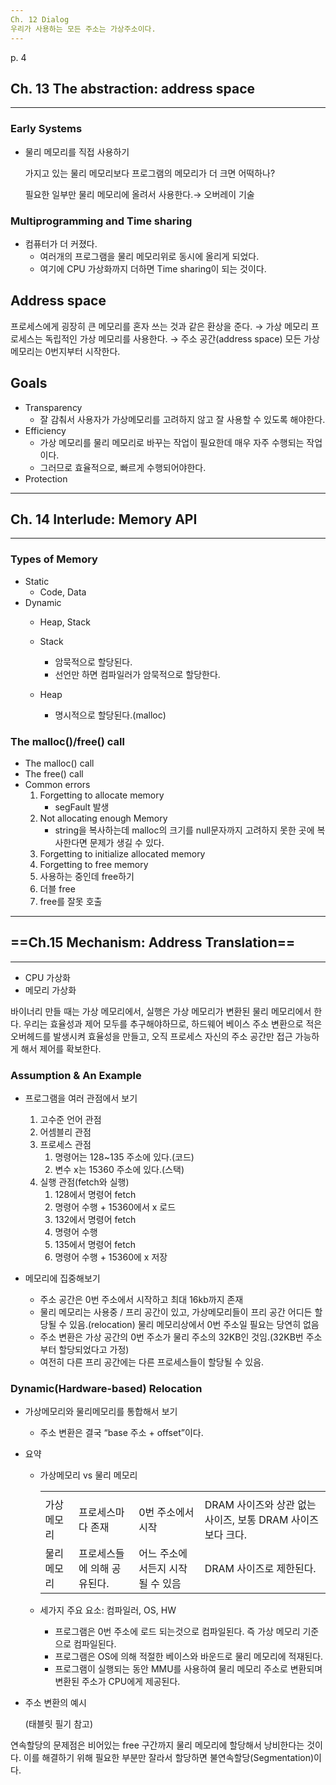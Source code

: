 ```yaml
---
Ch. 12 Dialog
우리가 사용하는 모든 주소는 가상주소이다.
---
```

p. 4
## Ch. 13 The abstraction: address space
---
### Early Systems
- 물리 메모리를 직접 사용하기
    
    가지고 있는 물리 메모리보다 프로그램의 메모리가 더 크면 어떡하나?
    
    필요한 일부만 물리 메모리에 올려서 사용한다.→ 오버레이 기술
    
      
    
### Multiprogramming and Time sharing
- 컴퓨터가 더 커졌다.
    - 여러개의 프로그램을 물리 메모리위로 동시에 올리게 되었다.
    - 여기에 CPU 가상화까지 더하면 Time sharing이 되는 것이다.
  
## Address space
프로세스에게 굉장히 큰 메모리를 혼자 쓰는 것과 같은 환상을 준다. → 가상 메모리
프로세스는 독립적인 가상 메모리를 사용한다. → 주소 공간(address space)
모든 가상메모리는 0번지부터 시작한다.
  
## Goals
- Transparency
    - 잘 감춰서 사용자가 가상메모리를 고려하지 않고 잘 사용할 수 있도록 해야한다.
- Efficiency
    - 가상 메모리를 물리 메모리로 바꾸는 작업이 필요한데 매우 자주 수행되는 작업이다.
    - 그러므로 효율적으로, 빠르게 수행되어야한다.
- Protection
---
## Ch. 14 Interlude: Memory API
---
### Types of Memory
- Static
    - Code, Data
- Dynamic
    - Heap, Stack
    - Stack
        - 암묵적으로 할당된다.
        - 선언만 하면 컴파일러가 암묵적으로 할당한다.
    - Heap
        
        - 명시적으로 할당된다.(malloc)
        
          
        
### The malloc()/free() call
- The malloc() call
- The free() call
- Common errors
    1. Forgetting to allocate memory
        - segFault 발생
    2. Not allocating enough Memory
        - string을 복사하는데 malloc의 크기를 null문자까지 고려하지 못한 곳에 복사한다면 문제가 생길 수 있다.
    3. Forgetting to initialize allocated memory
    4. Forgetting to free memory
    5. 사용하는 중인데 free하기
    6. 더블 free
    7. free를 잘못 호출
  
---
## ==Ch.15 Mechanism: Address Translation==
---
- CPU 가상화
- 메모리 가상화
  
바이너리 만들 때는 가상 메모리에서, 실행은 가상 메모리가 변환된 물리 메모리에서 한다.
우리는 효율성과 제어 모두를 추구해야하므로, 하드웨어 베이스 주소 변환으로 적은 오버헤드를 발생시켜 효율성을 만들고, 오직 프로세스 자신의 주소 공간만 접근 가능하게 해서 제어를 확보한다.
### Assumption & An Example
- 프로그램을 여러 관점에서 보기
    
    1. 고수준 언어 관점
    2. 어셈블리 관점
    3. 프로세스 관점
        1. 명령어는 128~135 주소에 있다.(코드)
        2. 변수 x는 15360 주소에 있다.(스택)
    4. 실행 관점(fetch와 실행)
        1. 128에서 명령어 fetch
        2. 명령어 수행 + 15360에서 x 로드
        3. 132에서 명령어 fetch
        4. 명령어 수행
        5. 135에서 명령어 fetch
        6. 명령어 수행 + 15360에 x 저장
    
      
    
- 메모리에 집중해보기
    - 주소 공간은 0번 주소에서 시작하고 최대 16kb까지 존재
    - 물리 메모리는 사용중 / 프리 공간이 있고, 가상메모리들이 프리 공간 어디든 할당될 수 있음.(relocation) 물리 메모리상에서 0번 주소일 필요는 당연히 없음
    - 주소 변환은 가상 공간의 0번 주소가 물리 주소의 32KB인 것임.(32KB번 주소부터 할당되었다고 가정)
    - 여전히 다른 프리 공간에는 다른 프로세스들이 할당될 수 있음.
  
### Dynamic(Hardware-based) Relocation
- 가상메모리와 물리메모리를 통합해서 보기
    - 주소 변환은 결국 “base 주소 + offset”이다.
  
- 요약
    - 가상메모리 vs 물리 메모리
        
        |   |   |   |   |
        |---|---|---|---|
        |||||
        |가상 메모리|프로세스마다 존재|0번 주소에서 시작|DRAM 사이즈와 상관 없는 사이즈, 보통 DRAM 사이즈보다 크다.|
        |물리 메모리|프로세스들에 의해 공유된다.|어느 주소에서든지 시작될 수 있음|DRAM 사이즈로 제한된다.|
        
    - 세가지 주요 요소: 컴파일러, OS, HW
        
        - 프로그램은 0번 주소에 로드 되는것으로 컴파일된다. 즉 가상 메모리 기준으로 컴파일된다.
        - 프로그램은 OS에 의해 적절한 베이스와 바운드로 물리 메모리에 적재된다.
        - 프로그램이 실행되는 동안 MMU를 사용하여 물리 메모리 주소로 변환되며 변환된 주소가 CPU에게 제공된다.
        
          
        
- 주소 변환의 예시
    
    (태블릿 필기 참고)
    
  
연속할당의 문제점은 비어있는 free 구간까지 물리 메모리에 할당해서 낭비한다는 것이다.
이를 해결하기 위해 필요한 부분만 잘라서 할당하면 불연속할당(Segmentation)이다.